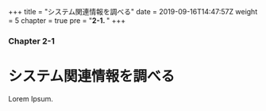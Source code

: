 +++
title = "システム関連情報を調べる"
date = 2019-09-16T14:47:57Z
weight = 5
chapter = true
pre = "<b>2-1. </b>"
+++

### Chapter 2-1

# システム関連情報を調べる

Lorem Ipsum.
